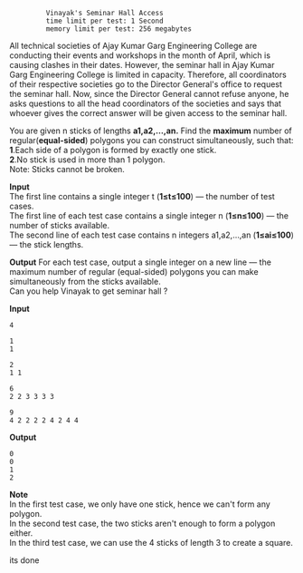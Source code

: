 ```
         Vinayak's Seminar Hall Access
         time limit per test: 1 Second
         memory limit per test: 256 megabytes
```



All technical societies of Ajay Kumar Garg Engineering College are conducting their events and workshops in the month of April, which is causing clashes in their dates. However, the seminar hall in Ajay Kumar Garg Engineering College is limited in capacity. Therefore, all coordinators of their respective societies go to the Director General's office to request the seminar hall. Now, since the Director General cannot refuse anyone, he asks questions to all the head coordinators of the societies and says that whoever gives the correct answer will be given access to the seminar hall.

You are given n sticks of lengths **a1,a2,…,an.** Find the **maximum** number of regular(**equal-sided**) polygons you can construct simultaneously, such that:  
**1**.Each side of a polygon is formed by exactly one stick.  
**2**.No stick is used in more than 1 polygon.  
Note: Sticks cannot be broken.

**Input**  
The first line contains a single integer t (**1≤t≤100**) — the number of test cases.  
The first line of each test case contains a single integer n (**1≤n≤100**) — the number of sticks available.  
The second line of each test case contains n integers a1,a2,…,an (**1≤ai≤100**) — the stick lengths.

**Output**
For each test case, output a single integer on a new line — the maximum number of regular (equal-sided) polygons you can make simultaneously from the sticks available.  
Can you help Vinayak to get seminar hall ?  

**Input** 

    4  

    1  
    1  

    2  
    1 1  

    6  
    2 2 3 3 3 3  

    9  
    4 2 2 2 2 4 2 4 4  

**Output**  

    0  
    0  
    1  
    2  

**Note**  
In the first test case, we only have one stick, hence we can't form any polygon.  
In the second test case, the two sticks aren't enough to form a polygon either.  
In the third test case, we can use the 4 sticks of length 3 to create a square.

its done 